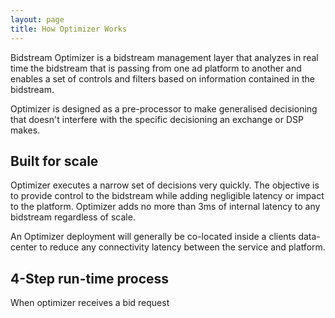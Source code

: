 ```yaml
---
layout: page
title: How Optimizer Works
---
```


Bidstream Optimizer is a bidstream management layer that analyzes in real time the bidstream that is passing from one ad platform to another and enables a set of controls and filters based on information contained in the bidstream.

Optimizer is designed as a pre-processor to make generalised decisioning that doesn't interfere with the specific decisioning an exchange or DSP makes.

## Built for scale

Optimizer executes a narrow set of decisions very quickly. The objective is to provide control to the bidstream while adding negligible latency or impact to the platform. Optimizer adds no more than 3ms of internal latency to any bidstream regardless of scale.

An Optimizer deployment will generally be co-located inside a clients data-center to reduce any connectivity latency between the service and platform.

## 4-Step run-time process

When optimizer receives a bid request
